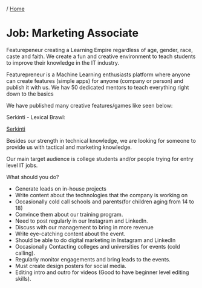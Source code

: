 / [Home](index.md)

# Job: Marketing Associate

Featurepeneur creating a Learning Empire regardless of age, gender, race, caste and faith. We create a fun and creative environment to teach students to improve their knowledge in the IT industry.

Featurepreneur is a Machine Learning enthusiasts platform where anyone can create features (simple apps) for anyone (company or person) and publish it with us. We hav 50 dedicated mentors to teach everything right down to the basics

We have published many creative features/games like seen below:

Serkinti - Lexical Brawl:

[Serkinti](https://www.youtube.com/watch?v=p6BJzeEvWRI)

Besides our strength in technical knowledge, we are looking for someone to provide us with tactical and marketing knowledge.

Our main target audience is college students and/or people trying for entry level IT jobs.

What should you do?
- Generate leads on in-house projects
- Write content about the technologies that the company is working on
- Occasionally cold call schools and parents(for children aging from 14 to 18)
- Convince them about our training program.
- Need to post regularly in our Instagram and LinkedIn.
- Discuss with our management to bring in more revenue
- Write eye-catching content about the event.
- Should be able to do digital marketing in Instagram and LinkedIn
- Occasionally Contacting colleges and universities for events (cold calling).
- Regularly monitor engagements and bring leads to the events.
- Must create design posters for social media.
- Editing intro and outro for videos (Good to have beginner level editing skills).
